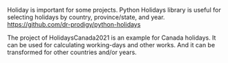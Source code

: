 Holiday is important for some projects. Python Holidays library is useful for selecting holidays by country, province/state, and year. 
https://github.com/dr-prodigy/python-holidays

The project of HolidaysCanada2021 is an example for Canada holidays. It can be used for calculating working-days and other works. And it can be transformed for other countries and/or years.


